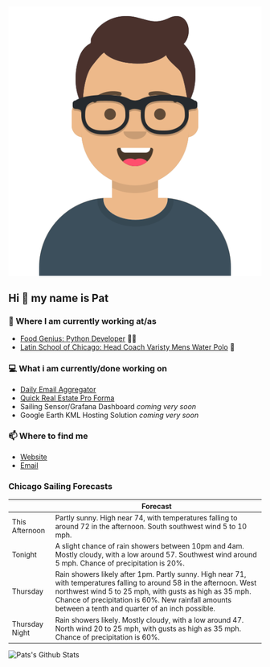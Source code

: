 [![Social banner for p-j-falconer](https://raw.githubusercontent.com/P-J-FALCONER/P-J-FALCONER/master/assets/avataaars.svg)](https://patfalconer.com/)
## Hi :wave: my name is Pat

### 💼 Where I am currently working at/as
- [Food Genius: Python Developer](https://getfoodgenius.com/) 🍔🐍
- [Latin School of Chicago: Head Coach Varisty Mens Water Polo](https://www.latinschool.org/) 🤽


### 💻 What i am currently/done working on
 - [Daily Email Aggregator](https://github.com/P-J-FALCONER/dott_daily_mail)
 - [Quick Real Estate Pro Forma](https://github.com/P-J-FALCONER/henry)
 - Sailing Sensor/Grafana Dashboard *coming very soon*
 - Google Earth KML Hosting Solution *coming very soon*

### 📫 Where to find me
 - [Website](https://patfalconer.com/)
 - [Email](mailto:patrick.j.falconer@gmail.com)


### Chicago Sailing Forecasts
|   | Forecast  |
|---|---|
| This Afternoon | Partly sunny. High near 74, with temperatures falling to around 72 in the afternoon. South southwest wind 5 to 10 mph. |
| Tonight | A slight chance of rain showers between 10pm and 4am. Mostly cloudy, with a low around 57. Southwest wind around 5 mph. Chance of precipitation is 20%. |
| Thursday | Rain showers likely after 1pm. Partly sunny. High near 71, with temperatures falling to around 58 in the afternoon. West northwest wind 5 to 25 mph, with gusts as high as 35 mph. Chance of precipitation is 60%. New rainfall amounts between a tenth and quarter of an inch possible. |
| Thursday Night | Rain showers likely. Mostly cloudy, with a low around 47. North wind 20 to 25 mph, with gusts as high as 35 mph. Chance of precipitation is 60%. |

![Pats's Github Stats](https://github-readme-stats.vercel.app/api?username=p-j-falconer&show_icons=true&theme=radical)
